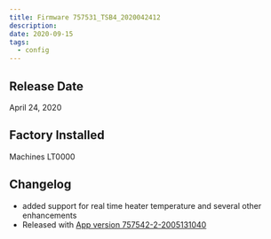 ```yaml
---
title: Firmware 757531_TSB4_2020042412
description:
date: 2020-09-15
tags:
  - config
---
```

## Release Date

April 24, 2020

## Factory Installed

Machines LT0000

## Changelog

- added support for real time heater temperature and several other enhancements
- Released with [App version 757542-2-2005131040](/kb/app/757542-2-2005131040/)

